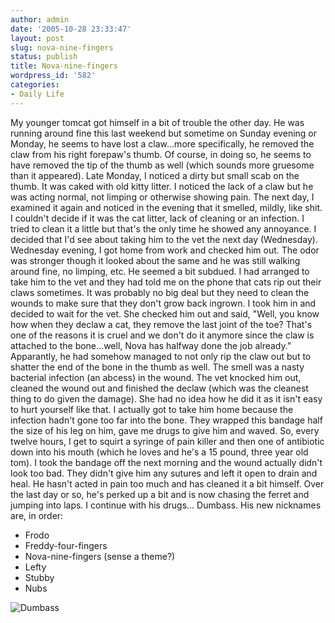 ```yaml
---
author: admin
date: '2005-10-28 23:33:47'
layout: post
slug: nova-nine-fingers
status: publish
title: Nova-nine-fingers
wordpress_id: '582'
categories:
- Daily Life
---
```


My younger tomcat got himself in a bit of trouble the other day. He was
running around fine this last weekend but sometime on Sunday evening or
Monday, he seems to have lost a claw...more specifically, he removed the
claw from his right forepaw's thumb. Of course, in doing so, he seems to
have removed the tip of the thumb as well (which sounds more gruesome
than it appeared). Late Monday, I noticed a dirty but small scab on the
thumb. It was caked with old kitty litter. I noticed the lack of a claw
but he was acting normal, not limping or otherwise showing pain. The
next day, I examined it again and noticed in the evening that it
smelled, mildly, like shit. I couldn't decide if it was the cat litter,
lack of cleaning or an infection. I tried to clean it a little but
that's the only time he showed any annoyance. I decided that I'd see
about taking him to the vet the next day (Wednesday). Wednesday evening,
I got home from work and checked him out. The odor was stronger though
it looked about the same and he was still walking around fine, no
limping, etc. He seemed a bit subdued. I had arranged to take him to the
vet and they had told me on the phone that cats rip out their claws
sometimes. It was probably no big deal but they need to clean the wounds
to make sure that they don't grow back ingrown. I took him in and
decided to wait for the vet. She checked him out and said, "Well, you
know how when they declaw a cat, they remove the last joint of the toe?
That's one of the reasons it is cruel and we don't do it anymore since
the claw is attached to the bone...well, Nova has halfway done the job
already." Apparantly, he had somehow managed to not only rip the claw
out but to shatter the end of the bone in the thumb as well. The smell
was a nasty bacterial infection (an abcess) in the wound. The vet
knocked him out, cleaned the wound out and finished the declaw (which
was the cleanest thing to do given the damage). She had no idea how he
did it as it isn't easy to hurt yourself like that. I actually got to
take him home because the infection hadn't gone too far into the bone.
They wrapped this bandage half the size of his leg on him, gave me drugs
to give him and waved. So, every twelve hours, I get to squirt a syringe
of pain killer and then one of antibiotic down into his mouth (which he
loves and he's a 15 pound, three year old tom). I took the bandage off
the next morning and the wound actually didn't look too bad. They didn't
give him any sutures and left it open to drain and heal. He hasn't acted
in pain too much and has cleaned it a bit himself. Over the last day or
so, he's perked up a bit and is now chasing the ferret and jumping into
laps. I continue with his drugs... Dumbass. His new nicknames are, in
order:

-   Frodo
-   Freddy-four-fingers
-   Nova-nine-fingers (sense a theme?)
-   Lefty
-   Stubby
-   Nubs

![Dumbass](http://www.arcanology.com/images/nova-spread.jpg)
